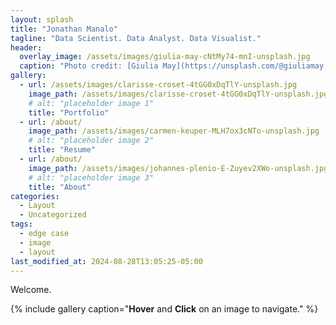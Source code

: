 ```yaml
---
layout: splash
title: "Jonathan Manalo"
tagline: "Data Scientist. Data Analyst. Data Visualist."
header:
  overlay_image: /assets/images/giulia-may-cNtMy74-mnI-unsplash.jpg
  caption: "Photo credit: [Giulia May](https://unsplash.com/@giuliamay) on [Unsplash](https://unsplash.com)"
gallery:
  - url: /assets/images/clarisse-croset-4tGG0xDqTlY-unsplash.jpg
    image_path: /assets/images/clarisse-croset-4tGG0xDqTlY-unsplash.jpg
    # alt: "placeholder image 1"
    title: "Portfolio"
  - url: /about/
    image_path: /assets/images/carmen-keuper-MLH7ox3cNTo-unsplash.jpg
    # alt: "placeholder image 2"
    title: "Resume"
  - url: /about/
    image_path: /assets/images/johannes-plenio-E-Zuyev2XWo-unsplash.jpg
    # alt: "placeholder image 3"
    title: "About"
categories:
  - Layout
  - Uncategorized
tags:
  - edge case
  - image
  - layout
last_modified_at: 2024-08-28T13:05:25-05:00
---
```


Welcome.

{% include gallery caption="**Hover** and **Click** on an image to navigate." %}